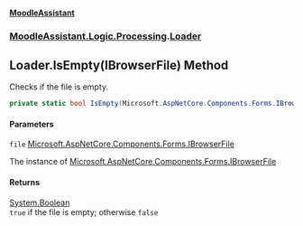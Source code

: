 #### [MoodleAssistant](index.md 'index')
### [MoodleAssistant.Logic.Processing](MoodleAssistant.Logic.Processing.md 'MoodleAssistant.Logic.Processing').[Loader](MoodleAssistant.Logic.Processing.Loader.md 'MoodleAssistant.Logic.Processing.Loader')

## Loader.IsEmpty(IBrowserFile) Method

Checks if the file is empty.

```csharp
private static bool IsEmpty(Microsoft.AspNetCore.Components.Forms.IBrowserFile file);
```
#### Parameters

<a name='MoodleAssistant.Logic.Processing.Loader.IsEmpty(Microsoft.AspNetCore.Components.Forms.IBrowserFile).file'></a>

`file` [Microsoft.AspNetCore.Components.Forms.IBrowserFile](https://docs.microsoft.com/en-us/dotnet/api/Microsoft.AspNetCore.Components.Forms.IBrowserFile 'Microsoft.AspNetCore.Components.Forms.IBrowserFile')

The instance of [Microsoft.AspNetCore.Components.Forms.IBrowserFile](https://docs.microsoft.com/en-us/dotnet/api/Microsoft.AspNetCore.Components.Forms.IBrowserFile 'Microsoft.AspNetCore.Components.Forms.IBrowserFile')

#### Returns
[System.Boolean](https://docs.microsoft.com/en-us/dotnet/api/System.Boolean 'System.Boolean')  
`true` if the file is empty; otherwise `false`